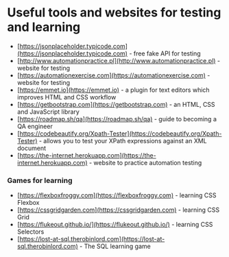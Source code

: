 # Useful tools and websites for testing and learning

* [https://jsonplaceholder.typicode.com](https://jsonplaceholder.typicode.com) - free fake API for testing
* [http://www.automationpractice.pl](http://www.automationpractice.pl) - website for testing
* [https://automationexercise.com](https://automationexercise.com) - website for testing
* [https://emmet.io](https://emmet.io) - a plugin for text editors which improves HTML and CSS workflow
* [https://getbootstrap.com](https://getbootstrap.com) - an HTML, CSS and JavaScript library
* [https://roadmap.sh/qa](https://roadmap.sh/qa) - guide to becoming a QA engineer
* [https://codebeautify.org/Xpath-Tester](https://codebeautify.org/Xpath-Tester) - allows you to test your XPath expressions against an XML document
* [https://the-internet.herokuapp.com](https://the-internet.herokuapp.com) - website to practice automation testing

### Games for learning

* [https://flexboxfroggy.com](https://flexboxfroggy.com) - learning CSS Flexbox
* [https://cssgridgarden.com](https://cssgridgarden.com) - learning CSS Grid
* [https://flukeout.github.io/](https://flukeout.github.io/) - learning CSS Selectors
* [https://lost-at-sql.therobinlord.com](https://lost-at-sql.therobinlord.com) - The SQL learning game
